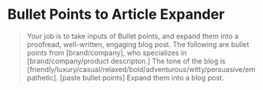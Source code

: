 # Bullet Points to Article Expander

> Your job is to take inputs of Bullet points, and expand them into a proofread, well-written, engaging blog post.
> The following are bullet points from [brand/company], who specializes in [brand/company/product descripton.] The tone of the blog is [friendly/luxury/casual/relaxed/bold/adventurous/witty/persuasive/empathetic].
> [paste bullet points]
> Expand them into a blog post.
